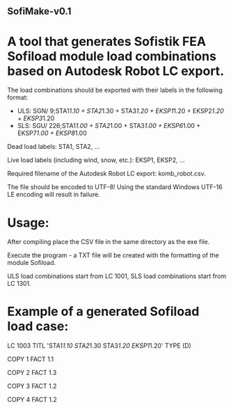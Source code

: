 ## SofiMake-v0.1
# A tool that generates Sofistik FEA Sofiload module load combinations based on Autodesk Robot LC export.

The load combinations should be exported with their labels in the following format:
- ULS: SGN/ 9;STA1*1.10 + STA2*1.30 + STA3*1.20 + EKSP1*1.20 + EKSP2*1.20 + EKSP3*1.20
- SLS: SGU/ 226;STA1*1.00 + STA2*1.00 + STA3*1.00 + EKSP6*1.00 + EKSP7*1.00 + EKSP8*1.00

Dead load labels: STA1, STA2, ...

Live load labels (including wind, snow, etc.): EKSP1, EKSP2, ...

Required filename of the Autodesk Robot LC export: komb_robot.csv. 

The file should be encoded to UTF-8! Using the standard Windows UTF-16 LE encoding will result in failure.


# Usage: 

After compiling place the CSV file in the same directory as the exe file. 

Execute the program - a TXT file will be created with the formatting of the module Sofiload.

ULS load combinations start from LC 1001, SLS load combinations start from LC 1301.

# Example of a generated Sofiload load case:
LC 1003 TITL 'STA1*1.10  STA2*1.30  STA3*1.20  EKSP1*1.20' TYPE (D)

COPY 1 FACT 1.1

COPY 2 FACT 1.3

COPY 3 FACT 1.2

COPY 4 FACT 1.2
